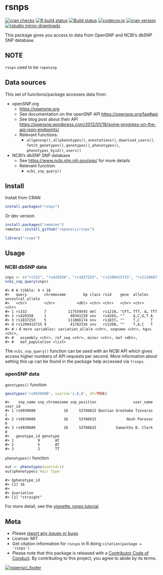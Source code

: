 
<!-- README.md is generated from README.Rmd. Please edit that file -->

# rsnps

[![cran
checks](https://badges.cranchecks.info/worst/rsnps.svg)](https://cran.r-project.org/web/checks/check_results_rsnps.html)
[![R build
status](https://github.com/ropensci/rsnps/workflows/R-CMD-check/badge.svg)](https://github.com/ropensci/rsnps/actions)
[![Build
status](https://ci.appveyor.com/api/projects/status/d2lv98726u6t9ut5/branch/master)](https://ci.appveyor.com/project/sckott/rsnps/branch/master/)
[![codecov.io](https://codecov.io/github/ropensci/rsnps/coverage.svg?branch=master)](https://codecov.io/github/ropensci/rsnps?branch=master)
[![cran
version](https://www.r-pkg.org/badges/version/rsnps)](https://cran.r-project.org/package=rsnps)
[![rstudio mirror
downloads](https://cranlogs.r-pkg.org/badges/rsnps?color=E664A4)](https://github.com/r-hub/cranlogs.app)

This package gives you access to data from OpenSNP and NCBI’s dbSNP SNP
database.

## NOTE

`rsnps` used to be `ropensnp`

## Data sources

This set of functions/package accesses data from:

- openSNP.org
  - <https://opensnp.org>
  - See documentation on the openSNP API <https://opensnp.org/faq#api>
  - See blog post about their API
    <https://opensnp.wordpress.com/2012/01/18/some-progress-on-the-api-json-endpoints/>
  - Relevant functions:
    - `allgensnp()`, `allphenotypes()`, `annotations()`,
      `download_users()`, `fetch_genotypes()`, `genotypes()`,
      `phenotypes()`, `phenotypes_byid()`, `users()`
- NCBI’s dbSNP SNP database
  - See <https://www.ncbi.nlm.nih.gov/snp/> for more details
  - Relevant function:
    - `ncbi_snp_query()`

## Install

Install from CRAN

``` r
install.packages("rsnps")
```

Or dev version

``` r
install.packages("remotes")
remotes::install_github("ropensci/rsnps")
```

``` r
library("rsnps")
```

## Usage

### NCBI dbSNP data

``` r
snps <- c("rs332", "rs420358", "rs1837253", "rs1209415715", "rs111068718")
ncbi_snp_query(snps)
```

    #> # A tibble: 4 × 16
    #>   query        chromosome        bp class rsid    gene  alleles ancestral_allele
    #>   <chr>        <chr>          <dbl> <chr> <chr>   <chr> <chr>   <chr>           
    #> 1 rs332        7          117559593 del   rs1219… "CFT… TTT, d… TTT             
    #> 2 rs420358     1           40341239 snv   rs4203… ""    A,C,G,T A               
    #> 3 rs1837253    5          111066174 snv   rs1837… ""    T,C     T               
    #> 4 rs1209415715 9           41782316 snv   rs1209… ""    T,A,C   T               
    #> # ℹ 8 more variables: variation_allele <chr>, seqname <chr>, hgvs <chr>,
    #> #   assembly <chr>, ref_seq <chr>, minor <chr>, maf <dbl>,
    #> #   maf_population <list>

The `ncbi_snp_query()` function can be used with an NCBI API which gives
access higher numbers of API requests per second. More information about
setting this up can be found in the package help accessed via `?rsnps`.

### openSNP data

`genotypes()` function

``` r
genotypes('rs9939609', userid='1,6,8', df=TRUE)
```

    #>    snp_name snp_chromosome snp_position                 user_name user_id
    #> 1 rs9939609             16     53786615 Bastian Greshake Tzovaras       1
    #> 2 rs9939609             16     53786615              Nash Parovoz       6
    #> 3 rs9939609             16     53786615         Samantha B. Clark       8
    #>   genotype_id genotype
    #> 1           9       AT
    #> 2           5       AT
    #> 3           2       TT

`phenotypes()` function

``` r
out <- phenotypes(userid=1)
out$phenotypes$`Hair Type`
```

    #> $phenotype_id
    #> [1] 16
    #> 
    #> $variation
    #> [1] "straight"

For more detail, see the [vignette: rsnps
tutorial](https://github.com/ropensci/rsnps/tree/master/vignettes).

## Meta

- Please [report any issues or
  bugs](https://github.com/ropensci/rsnps/issues/).
- License: MIT
- Get citation information for `rsnsps` in R doing
  `citation(package = 'rsnps')`
- Please note that this package is released with a [Contributor Code of
  Conduct](https://ropensci.org/code-of-conduct/). By contributing to
  this project, you agree to abide by its terms.

[![ropensci_footer](https://ropensci.org/public_images/github_footer.png)](https://ropensci.org)

